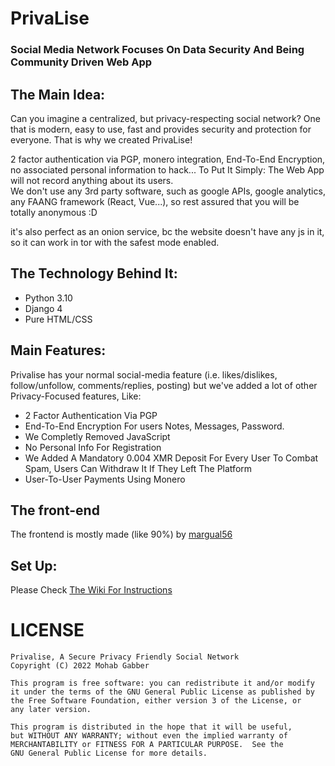 # PrivaLise 
### Social Media Network Focuses On Data Security And Being Community Driven Web App

## The Main Idea:
Can you imagine a centralized, but privacy-respecting social network? One that is modern, easy to use, fast and provides security and protection for everyone. That is why we created PrivaLise!

2 factor authentication via PGP, monero integration, End-To-End Encryption, no associated personal information to hack... To Put It Simply: The Web App will not record anything about its users. <br/>
We don't use any 3rd party software, such as google APIs, google analytics, any FAANG framework (React, Vue...), so rest assured that you will be totally anonymous :D

it's also perfect as an onion service, bc the website doesn't have any js in it, so it can work in tor with the safest mode enabled.

## The Technology Behind It:
   * Python 3.10
   * Django 4
   * Pure HTML/CSS

## Main Features:
   Privalise has your normal social-media feature (i.e. likes/dislikes, follow/unfollow, comments/replies, posting) but we've added a lot of other Privacy-Focused features, Like:
   * 2 Factor Authentication Via PGP
   * End-To-End Encryption For users Notes, Messages, Password.
   * We Completly Removed JavaScript
   * No Personal Info For Registration
   * We Added A Mandatory 0.004 XMR Deposit For Every User To Combat Spam, Users Can Withdraw It If They Left The Platform
   * User-To-User Payments Using Monero
## The front-end
The frontend is mostly made (like 90%) by [margual56](https://github.com/margual56)

## Set Up: 
  Please Check [The Wiki For Instructions](https://github.com/mohabgabber/privalise-network/wiki/Setup)
# LICENSE
	Privalise, A Secure Privacy Friendly Social Network
	Copyright (C) 2022 Mohab Gabber
	
	This program is free software: you can redistribute it and/or modify
	it under the terms of the GNU General Public License as published by
	the Free Software Foundation, either version 3 of the License, or
	any later version.
	
	This program is distributed in the hope that it will be useful,
	but WITHOUT ANY WARRANTY; without even the implied warranty of
	MERCHANTABILITY or FITNESS FOR A PARTICULAR PURPOSE.  See the
	GNU General Public License for more details.
